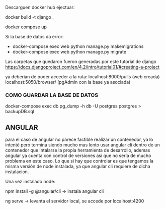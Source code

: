 Descarguen docker hub
ejectuar:

docker build -t django .

docker compose up

Si la base de datos da error:
- docker-compose exec web python manage.py makemigrations
- docker-compose exec web python manage.py migrate

Las carpetas que quedaron fueron generadas por este tutorial de django
https://docs.djangoproject.com/en/4.2/intro/tutorial01/#creating-a-project

ya deberian de poder acceder a la ruta:
localhost:8000/pulls (web creada)
localhost:5050/browser/ (pgAdmin con la base ya asociada)

### COMO GUARDAR LA BASE DE DATOS ###
docker-compose exec db pg_dump -h db -U postgres postgres > backupDB.sql


## ANGULAR ##
para el caso de angular no parece factible realizar un contenedor, ya lo intenté pero termina siendo mucho mas lento usar
angular cli dentro de un contenedor que intalarse la propia herramienta de desarrollo, ademas angular ya cuenta con 
control de versiones asi que no sería de mucho problema en este caso.
Lo que si hay que controlar es que tengamos la misma versión de node instalada, ya que angular cli requiere de dicha instalacion.

Una vez instalado node:

npm install -g @angular/cli  -> instala angular cli

ng serve -> levanta el servidor local, se accede por localhost:4200
